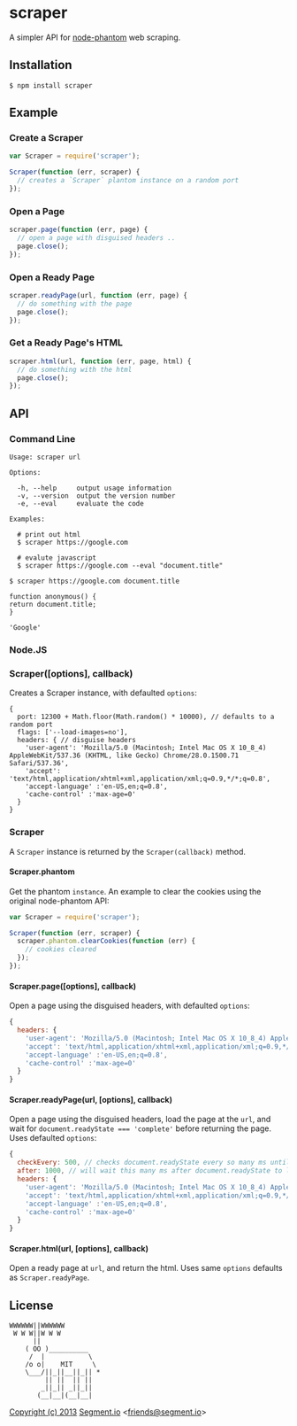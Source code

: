 
# scraper

  A simpler API for [node-phantom](https://github.com/sgentle/phantomjs-node) web scraping.

## Installation

    $ npm install scraper

## Example

### Create a Scraper

```js
var Scraper = require('scraper');

Scraper(function (err, scraper) {
  // creates a `Scraper` plantom instance on a random port
});
```

### Open a Page

```js
scraper.page(function (err, page) {
  // open a page with disguised headers ..
  page.close();
});
```

### Open a Ready Page

```js
scraper.readyPage(url, function (err, page) {
  // do something with the page
  page.close();
});
```

### Get a Ready Page's HTML

```js
scraper.html(url, function (err, page, html) {
  // do something with the html
  page.close();
});
```

## API

### Command Line

```
Usage: scraper url

Options:

  -h, --help     output usage information
  -v, --version  output the version number
  -e, --eval     evaluate the code

Examples:

  # print out html
  $ scraper https://google.com

  # evalute javascript
  $ scraper https://google.com --eval "document.title"

```

```
$ scraper https://google.com document.title

function anonymous() {
return document.title;
}

'Google'
```

### Node.JS

### Scraper([options], callback)

  Creates a Scraper instance, with defaulted `options`:

```
{
  port: 12300 + Math.floor(Math.random() * 10000), // defaults to a random port
  flags: ['--load-images=no'],
  headers: { // disguise headers
    'user-agent': 'Mozilla/5.0 (Macintosh; Intel Mac OS X 10_8_4) AppleWebKit/537.36 (KHTML, like Gecko) Chrome/28.0.1500.71 Safari/537.36',
    'accept': 'text/html,application/xhtml+xml,application/xml;q=0.9,*/*;q=0.8',
    'accept-language' :'en-US,en;q=0.8',
    'cache-control' :'max-age=0'
  }
}
```

### Scraper

  A `Scraper` instance is returned by the `Scraper(callback)` method.

#### Scraper.phantom

  Get the phantom `instance`. An example to clear the cookies using the original node-phantom API:

```js
var Scraper = require('scraper');

Scraper(function (err, scraper) {
  scraper.phantom.clearCookies(function (err) {
    // cookies cleared
  });
});
```

#### Scraper.page([options], callback)

  Open a page using the disguised headers, with defaulted `options`: 

```js
{
  headers: {
    'user-agent': 'Mozilla/5.0 (Macintosh; Intel Mac OS X 10_8_4) AppleWebKit/537.36 (KHTML, like Gecko) Chrome/28.0.1500.71 Safari/537.36',
    'accept': 'text/html,application/xhtml+xml,application/xml;q=0.9,*/*;q=0.8',
    'accept-language' :'en-US,en;q=0.8',
    'cache-control' :'max-age=0'
  }
}
```

#### Scraper.readyPage(url, [options], callback)

  Open a page using the disguised headers, load the page at the `url`, and wait for `document.readyState === 'complete'` before returning the page. Uses defaulted `options`: 

```js
{
  checkEvery: 500, // checks document.readyState every so many ms until its ready
  after: 1000, // will wait this many ms after document.readyState to let javascript alter the page
  headers: {
    'user-agent': 'Mozilla/5.0 (Macintosh; Intel Mac OS X 10_8_4) AppleWebKit/537.36 (KHTML, like Gecko) Chrome/28.0.1500.71 Safari/537.36',
    'accept': 'text/html,application/xhtml+xml,application/xml;q=0.9,*/*;q=0.8',
    'accept-language' :'en-US,en;q=0.8',
    'cache-control' :'max-age=0'
  }
}
```

#### Scraper.html(url, [options], callback)

  Open a ready page at `url`, and return the html. Uses same `options` defaults as `Scraper.readyPage`.


## License

```
WWWWWW||WWWWWW
 W W W||W W W
      ||
    ( OO )__________
     /  |           \
    /o o|    MIT     \
    \___/||_||__||_|| *
         || ||  || ||
        _||_|| _||_||
       (__|__|(__|__|
```

[Copyright (c) 2013](https://animals.ivolo.me) [Segment.io](https://segment.io) &lt;friends@segment.io&gt;
